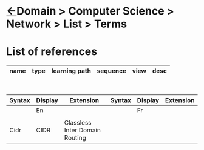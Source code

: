 # [&larr;][Repo_Readme]Domain > Computer Science > Network > List > Terms

[//]: #(Reference)
[Repo_Readme]:     ../README.md

[Kubectl_Whatis]:  ../whatis/kubectl_whatis.md
[Kubectl_Howto]:   ../howto/kubectl_howto.md

# List of references

|name|type|learning path|sequence|view|desc|
|-|-|-|-|-|-|
<br>

|Syntax|Display|Extension|Syntax|Display|Extension
|-|-|-|-|-|-|
||En|||Fr||
||
|Cidr|CIDR|Classless Inter Domain Routing|||

